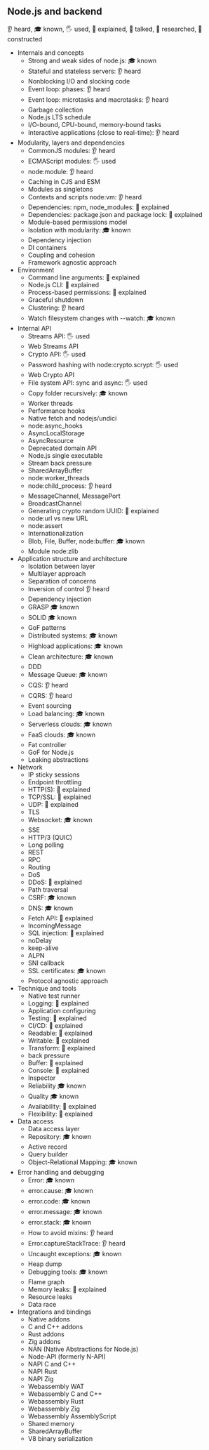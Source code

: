 ## Node.js and backend
👂 heard, 🎓 known, 🖐️ used, 🙋 explained, 📢 talked, 🔬 researched, 🚀 constructed
- Internals and concepts
  - Strong and weak sides of node.js: 🎓 known
  - Stateful and stateless servers: 👂 heard
  - Nonblocking I/O and slocking code
  - Event loop: phases: 👂 heard
  - Event loop: microtasks and macrotasks: 👂 heard
  - Garbage collection
  - Node.js LTS schedule
  - I/O-bound, CPU-bound, memory-bound tasks
  - Interactive applications (close to real-time): 👂 heard
- Modularity, layers and dependencies
  - CommonJS modules: 👂 heard
  - ECMAScript modules: 🖐️ used
  - node:module: 👂 heard
  - Caching in CJS and ESM
  - Modules as singletons
  - Contexts and scripts node:vm: 👂 heard
  - Dependencies: npm, node_modules: 🙋 explained
  - Dependencies: package.json and package lock: 🙋 explained
  - Module-based permissions model
  - Isolation with modularity: 🎓 known
  - Dependency injection
  - DI containers
  - Coupling and cohesion
  - Framework agnostic approach
- Environment
  - Command line arguments: 🙋 explained
  - Node.js CLI: 🙋 explained
  - Process-based permissions: 🙋 explained
  - Graceful shutdown
  - Clustering: 👂 heard
  - Watch filesystem changes with --watch: 🎓 known
- Internal API
  - Streams API: 🖐️ used
  - Web Streams API 
  - Crypto API: 🖐️ used
  - Password hashing with node:crypto.scrypt: 🖐️ used
  - Web Crypto API
  - File system API: sync and async: 🖐️ used
  - Copy folder recursively: 🎓 known
  - Worker threads
  - Performance hooks
  - Native fetch and nodejs/undici
  - node:async_hooks
  - AsyncLocalStorage
  - AsyncResource
  - Deprecated domain API
  - Node.js single executable
  - Stream back pressure
  - SharedArrayBuffer
  - node:worker_threads
  - node:child_process: 👂 heard
  - MessageChannel, MessagePort
  - BroadcastChannel
  - Generating crypto random UUID: 🙋 explained
  - node:url vs new URL 
  - node:assert
  - Internationalization
  - Blob, File, Buffer, node:buffer: 🎓 known
  - Module node:zlib
- Application structure and architecture
  - Isolation between layer
  - Multilayer approach
  - Separation of concerns
  - Inversion of control 👂 heard
  - Dependency injection
  - GRASP 🎓 known
  - SOLID 🎓 known
  - GoF patterns
  - Distributed systems: 🎓 known
  - Highload applications: 🎓 known
  - Clean architecture: 🎓 known
  - DDD
  - Message Queue: 🎓 known
  - CQS: 👂 heard
  - CQRS: 👂 heard
  - Event sourcing
  - Load balancing: 🎓 known
  - Serverless clouds: 🎓 known
  - FaaS clouds: 🎓 known
  - Fat controller
  - GoF for Node.js
  - Leaking abstractions
- Network
  - IP sticky sessions
  - Endpoint throttling
  - HTTP(S): 🙋 explained
  - TCP/SSL: 🙋 explained
  - UDP: 🙋 explained
  - TLS
  - Websocket: 🎓 known
  - SSE
  - HTTP/3 (QUIC)
  - Long polling
  - REST
  - RPC
  - Routing
  - DoS
  - DDoS: 🙋 explained
  - Path traversal
  - CSRF: 🎓 known
  - DNS: 🎓 known
  - Fetch API: 🙋 explained
  - IncomingMessage
  - SQL injection: 🙋 explained
  - noDelay
  - keep-alive
  - ALPN
  - SNI callback
  - SSL certificates:  🎓 known
  - Protocol agnostic approach
- Technique and tools
  - Native test runner
  - Logging: 🙋 explained
  - Application configuring
  - Testing: 🙋 explained
  - CI/CD: 🙋 explained
  - Readable: 🙋 explained
  - Writable: 🙋 explained
  - Transform: 🙋 explained
  - back pressure
  - Buffer: 🙋 explained
  - Console: 🙋 explained
  - Inspector
  - Reliability 🎓 known
  - Quality 🎓 known
  - Availability: 🙋 explained
  - Flexibility: 🙋 explained
- Data access
  - Data access layer
  - Repository: 🎓 known
  - Active record
  - Query builder
  - Object-Relational Mapping: 🎓 known
- Error handling and debugging
  - Error: 🎓 known
  - error.cause: 🎓 known
  - error.code: 🎓 known
  - error.message: 🎓 known
  - error.stack: 🎓 known
  - How to avoid mixins: 👂 heard
  - Error.captureStackTrace: 👂 heard
  - Uncaught exceptions: 🎓 known
  - Heap dump
  - Debugging tools: 🎓 known
  - Flame graph 
  - Memory leaks: 🙋 explained
  - Resource leaks 
  - Data race
- Integrations and bindings
  - Native addons
  - C and C++ addons
  - Rust addons
  - Zig addons
  - NAN (Native Abstractions for Node.js)
  - Node-API (formerly N-API)
  - NAPI C and C++
  - NAPI Rust
  - NAPI Zig
  - Webassembly WAT
  - Webassembly C and C++
  - Webassembly Rust
  - Webassembly Zig
  - Webassembly AssemblyScript
  - Shared memory
  - SharedArrayBuffer
  - V8 binary serialization
